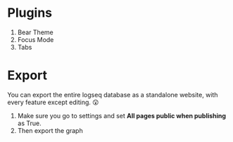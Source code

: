 # Plugins

1. Bear Theme
2. Focus Mode
3. Tabs

# Export

You can export the entire logseq database as a standalone website, with every feature except editing. 😲

1. Make sure you go to settings and set **All pages public when publishing** as True.
2. Then export the graph